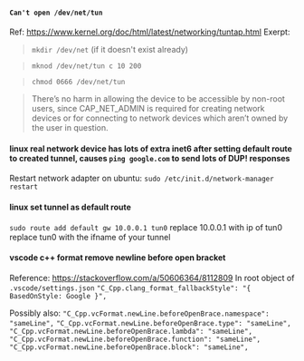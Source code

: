 
#### `Can't open /dev/net/tun` 
Ref: https://www.kernel.org/doc/html/latest/networking/tuntap.html
Exerpt:
> `mkdir /dev/net` (if it doesn't exist already)

> `mknod /dev/net/tun c 10 200`

> `chmod 0666 /dev/net/tun`

> There’s no harm in allowing the device to be accessible by non-root users, since CAP_NET_ADMIN is required for creating network devices or for connecting to network devices which aren’t owned by the user in question.

#### linux real network device has lots of extra inet6 after setting default route to created tunnel, causes `ping google.com` to send lots of DUP! responses
Restart network adapter on ubuntu:
`sudo /etc/init.d/network-manager restart`

#### linux set tunnel as default route
`sudo route add default gw 10.0.0.1 tun0`
replace 10.0.0.1 with ip of tun0
replace tun0 with the ifname of your  tunnel

#### vscode c++ format remove newline before open bracket
Reference: https://stackoverflow.com/a/50606364/8112809
In root object of `.vscode/settings.json`
`"C_Cpp.clang_format_fallbackStyle": "{ BasedOnStyle: Google }",`

Possibly also:
`"C_Cpp.vcFormat.newLine.beforeOpenBrace.namespace": "sameLine",`
`"C_Cpp.vcFormat.newLine.beforeOpenBrace.type": "sameLine",`
`"C_Cpp.vcFormat.newLine.beforeOpenBrace.lambda": "sameLine",`
`"C_Cpp.vcFormat.newLine.beforeOpenBrace.function": "sameLine",`
`"C_Cpp.vcFormat.newLine.beforeOpenBrace.block": "sameLine",`